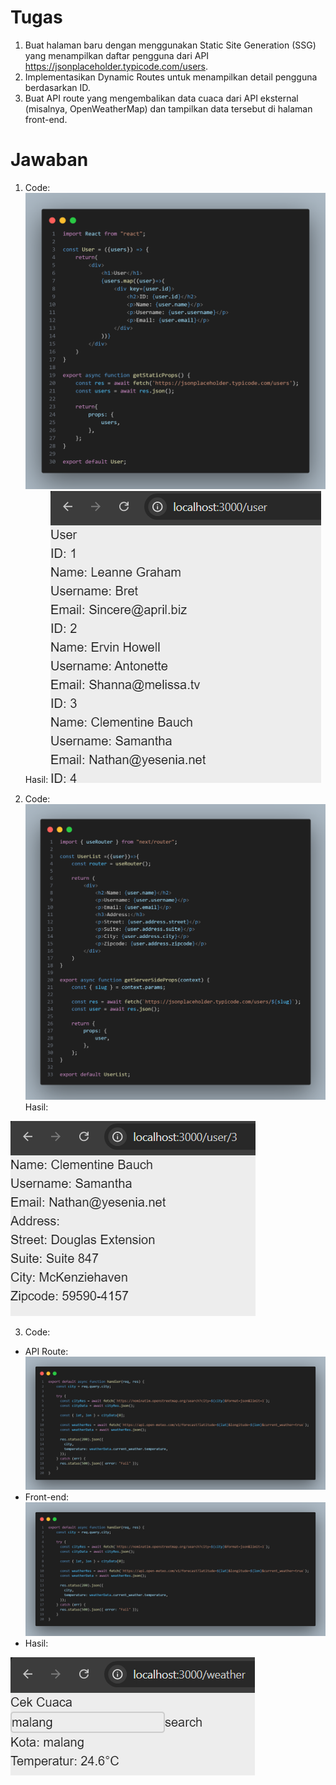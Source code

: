 # Tugas
1. Buat halaman baru dengan menggunakan Static Site Generation (SSG) yang menampilkan daftar
pengguna dari API https://jsonplaceholder.typicode.com/users.
2. Implementasikan Dynamic Routes untuk menampilkan detail pengguna berdasarkan ID.
3. Buat API route yang mengembalikan data cuaca dari API eksternal (misalnya,
OpenWeatherMap) dan tampilkan data tersebut di halaman front-end.

# Jawaban
1. Code: 
![Screenshot](assets/code1.png)
Hasil:
![Screenshot](assets/tugas1.png)

2. Code: 
![Screenshot](assets/code2.png)
Hasil:

![Screenshot](assets/tugas2.png)

3. Code:
- API Route:
![Screenshot](assets/code3-1.png) 
- Front-end:
![Screenshot](assets/code3-2.png)
- Hasil:

![Screenshot](assets/tugas3.png)